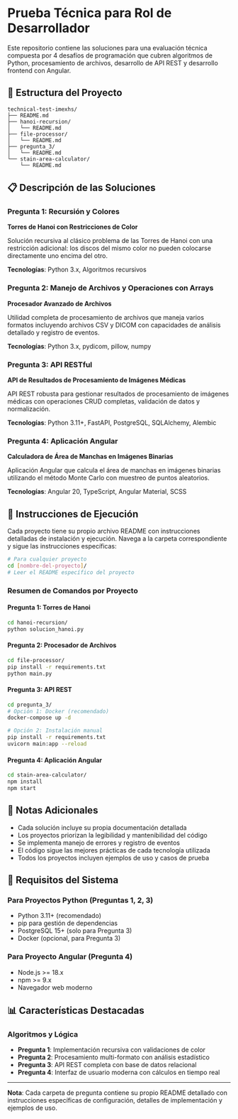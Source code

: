 # Prueba Técnica para Rol de Desarrollador

Este repositorio contiene las soluciones para una evaluación técnica compuesta por 4 desafíos de programación que cubren algoritmos de Python, procesamiento de archivos, desarrollo de API REST y desarrollo frontend con Angular.

## 📁 Estructura del Proyecto

```
technical-test-imexhs/
├── README.md
├── hanoi-recursion/
│   └── README.md
├── file-processor/
│   └── README.md
├── pregunta_3/
│   └── README.md
└── stain-area-calculator/
    └── README.md
```

## 📋 Descripción de las Soluciones

### Pregunta 1: Recursión y Colores
**Torres de Hanoi con Restricciones de Color**

Solución recursiva al clásico problema de las Torres de Hanoi con una restricción adicional: los discos del mismo color no pueden colocarse directamente uno encima del otro.

**Tecnologías**: Python 3.x, Algoritmos recursivos

### Pregunta 2: Manejo de Archivos y Operaciones con Arrays
**Procesador Avanzado de Archivos**

Utilidad completa de procesamiento de archivos que maneja varios formatos incluyendo archivos CSV y DICOM con capacidades de análisis detallado y registro de eventos.

**Tecnologías**: Python 3.x, pydicom, pillow, numpy

### Pregunta 3: API RESTful
**API de Resultados de Procesamiento de Imágenes Médicas**

API REST robusta para gestionar resultados de procesamiento de imágenes médicas con operaciones CRUD completas, validación de datos y normalización.

**Tecnologías**: Python 3.11+, FastAPI, PostgreSQL, SQLAlchemy, Alembic

### Pregunta 4: Aplicación Angular
**Calculadora de Área de Manchas en Imágenes Binarias**

Aplicación Angular que calcula el área de manchas en imágenes binarias utilizando el método Monte Carlo con muestreo de puntos aleatorios.

**Tecnologías**: Angular 20, TypeScript, Angular Material, SCSS

## 🚀 Instrucciones de Ejecución

Cada proyecto tiene su propio archivo README con instrucciones detalladas de instalación y ejecución. Navega a la carpeta correspondiente y sigue las instrucciones específicas:

```bash
# Para cualquier proyecto
cd [nombre-del-proyecto]/
# Leer el README específico del proyecto
```

### Resumen de Comandos por Proyecto

#### Pregunta 1: Torres de Hanoi
```bash
cd hanoi-recursion/
python solucion_hanoi.py
```

#### Pregunta 2: Procesador de Archivos
```bash
cd file-processor/
pip install -r requirements.txt
python main.py
```

#### Pregunta 3: API REST
```bash
cd pregunta_3/
# Opción 1: Docker (recomendado)
docker-compose up -d

# Opción 2: Instalación manual
pip install -r requirements.txt
uvicorn main:app --reload
```

#### Pregunta 4: Aplicación Angular
```bash
cd stain-area-calculator/
npm install
npm start
```

## 📝 Notas Adicionales

- Cada solución incluye su propia documentación detallada
- Los proyectos priorizan la legibilidad y mantenibilidad del código
- Se implementa manejo de errores y registro de eventos
- El código sigue las mejores prácticas de cada tecnología utilizada
- Todos los proyectos incluyen ejemplos de uso y casos de prueba

## 🔧 Requisitos del Sistema

### Para Proyectos Python (Preguntas 1, 2, 3)
- Python 3.11+ (recomendado)
- pip para gestión de dependencias
- PostgreSQL 15+ (solo para Pregunta 3)
- Docker (opcional, para Pregunta 3)

### Para Proyecto Angular (Pregunta 4)
- Node.js >= 18.x
- npm >= 9.x
- Navegador web moderno

## 📊 Características Destacadas

### Algoritmos y Lógica
- **Pregunta 1**: Implementación recursiva con validaciones de color
- **Pregunta 2**: Procesamiento multi-formato con análisis estadístico
- **Pregunta 3**: API REST completa con base de datos relacional
- **Pregunta 4**: Interfaz de usuario moderna con cálculos en tiempo real

---

**Nota**: Cada carpeta de pregunta contiene su propio README detallado con instrucciones específicas de configuración, detalles de implementación y ejemplos de uso. 